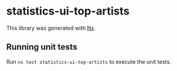 # statistics-ui-top-artists

This library was generated with [Nx](https://nx.dev).

## Running unit tests

Run `nx test statistics-ui-top-artists` to execute the unit tests.
